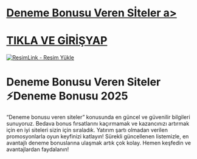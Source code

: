 # <a href="https://l24.im/9RgZNA">Deneme Bonusu Veren Sİteler a>
# <a href="https://l24.im/9RgZNA">TIKLA VE GİRİŞYAP</a>

<a href="https://a.info/piabett" title="ResimLink - Resim Yükle"><img src="https://r.resimlink.com/eki5oS.jpg" title="ResimLink - Resim Yükle" alt="ResimLink - Resim Yükle"></a>

# Deneme Bonusu Veren Siteler ⚡Deneme Bonusu 2025

“Deneme bonusu veren siteler” konusunda en güncel ve güvenilir bilgileri sunuyoruz. Bedava bonus fırsatlarını kaçırmamak ve kazancınızı artırmak için en iyi siteleri sizin için sıraladık. Yatırım şartı olmadan verilen promosyonlarla oyun keyfinizi katlayın! Sürekli güncellenen listemizle, en avantajlı deneme bonuslarına ulaşmak artık çok kolay. Hemen keşfedin ve avantajlardan faydalanın!
